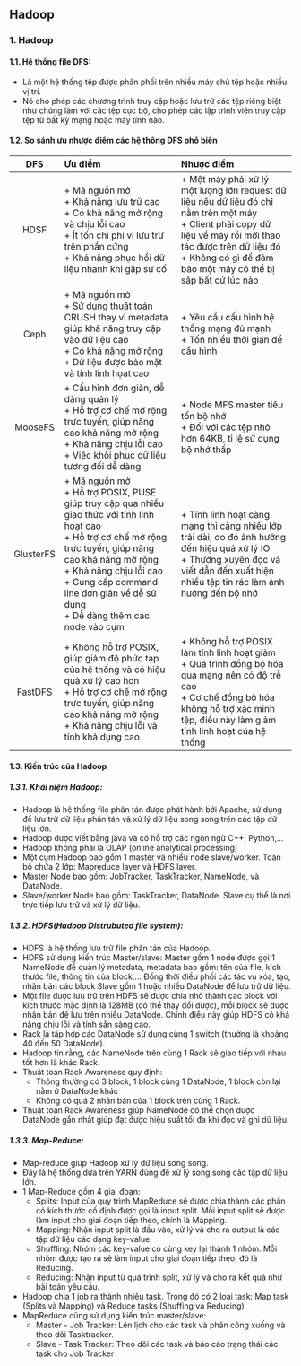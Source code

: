 ## Hadoop
### 1. Hadoop
#### 1.1. Hệ thống file DFS:
- Là một hệ thống tệp được phân phối trên nhiều máy chủ tệp hoặc nhiều vị trí.
- Nó cho phép các chương trình truy cập hoặc lưu trữ các tệp riêng biệt như chúng làm với các tệp cục bộ, cho phép các lập trình viên truy cập tệp từ bất kỳ mạng hoặc máy tính nào.
#### 1.2. So sánh ưu nhược điểm các hệ thống DFS phổ biến

|DFS|Ưu điểm|Nhược điểm|
|:--:|:--|:--|
|HDSF| + Mã nguồn mở <br> + Khả năng lưu trữ cao <br> + Có khả năng mở rộng và chịu lỗi cao <br> + Ít tốn chi phí vì lưu trữ trên phần cứng <br> + Khả năng phục hồi dữ liệu nhanh khi gặp sự cố | + Một máy phải xử lý một lượng lớn request dữ liệu nếu dữ liệu đó chỉ nằm trên một máy <br> + Client phải copy dữ liệu về máy rồi mới thao tác được trên dữ liệu đó <br> + Không có gì để đảm bảo một máy có thể bị sập bất cứ lúc nào|
|Ceph| + Mã nguồn mở <br> + Sử dụng thuật toán CRUSH thay vì metadata giúp khả năng truy cập vào dữ liệu cao <br> + Có khả năng mở rộng <br> + Dữ liệu được bảo mật và tính linh họat cao | + Yêu cầu cấu hình hệ thống mạng đủ mạnh <br> + Tốn nhiều thời gian để cấu hình <br>|
|MooseFS| + Cấu hình đơn giản, dễ dàng quản lý <br> + Hỗ trợ cơ chế mở rộng trực tuyến, giúp nâng cao khả năng mở rộng <br> + Khả năng chịu lỗi cao <br> + Việc khôi phục dữ liệu tương đối dễ dàng| + Node MFS master tiêu tốn bộ nhớ <br> + Đối với các tệp nhỏ hơn 64KB, tỉ lệ sử dụng bộ nhớ thấp |
|GlusterFS| + Mã nguồn mở <br> + Hỗ trợ POSIX, PUSE giúp truy cập qua nhiều giao thức với tính linh hoạt cao <br> + Hỗ trợ cơ chế mở rộng trực tuyến, giúp nâng cao khả năng mở rộng <br> + Khả năng chịu lỗi cao <br> + Cung cấp command line đơn giản về dễ sử dụng <br> + Dễ dàng thêm các node vào cụm| + Tính linh hoạt càng mạng thì càng nhiều lớp trải dài, do đó ảnh hưởng đến hiệu quả xử lý IO <br> + Thường xuyên đọc và viết dẫn đến xuất hiện nhiều tập tin rác làm ảnh hưởng đến bộ nhớ |
|FastDFS| + Không hỗ trợ POSIX, giúp giảm độ phức tạp của hệ thống và có hiệu quả xử lý cao hơn <br> + Hỗ trợ cơ chế mở rộng trực tuyến, giúp nâng cao khả năng mở rộng <br> + Khả năng chịu lỗi và tính khả dụng cao | + Không hỗ trợ POSIX làm tính linh hoạt giảm <br> + Quá trình đồng bộ hóa qua mạng nên có độ trễ cao <br> + Cơ chế đồng bộ hóa không hỗ trợ xác minh tệp, điều này làm giảm tính linh hoạt của hệ thống|
#### 1.3. Kiến trúc của Hadoop
##### 1.3.1. Khái niệm Hadoop:
- Hadoop là hệ thống file phân tán được phát hành bởi Apache, sử dụng để lưu trữ dữ liệu phân tán và xử lý dữ liệu song song trên các tập dữ liệu lớn.
- Hadoop được viết bằng java và có hỗ trợ các ngôn ngữ C++, Python,...
- Hadoop không phải là OLAP (online analytical processing)
- Một cụm Hadoop bao gồm 1 master và nhiều node slave/worker. Toàn bộ chứa 2 lớp: Mapreduce layer và HDFS layer. 
- Master Node bao gồm: JobTracker, TaskTracker, NameNode, và DataNode.
- Slave/worker Node bao gồm: TaskTracker, DataNode. Slave cụ thể là nơi trực tiếp lưu trữ và xử lý dữ liệu.
##### 1.3.2. HDFS(Hadoop Distrubuted file system):
- HDFS là hệ thống lưu trữ file phân tán của Hadoop.
- HDFS sử dụng kiến trúc Master/slave:
Master gồm 1 node được gọi 1 NameNode để quản lý metadata, metadata bao gồm: tên của file, kích thước file, thông tin của block,... Đồng thời điều phối các tác vụ xóa, tạo, nhân bản các block
Slave gồm 1 hoặc nhiều DataNode để lưu trữ dữ liệu.
- Một file được lưu trữ trên HDFS sẽ được chia nhỏ thành các block với kích thước mặc định là 128MB (có thể thay đổi được), mỗi block sẽ được nhân bản để lưu trên nhiều DataNode. Chính điều này giúp HDFS có khả năng chịu lỗi và tính sẵn sàng cao.
- Rack là tập hợp các DataNode sử dụng cùng 1 switch (thường là khoảng 40 đến 50 DataNode). 
- Hadoop tin rằng, các NameNode trên cùng 1 Rack sẽ giao tiếp với nhau tốt hơn là khác Rack.
- Thuật toán Rack Awareness quy định:
    * Thông thường có 3 block, 1 block cùng 1 DataNode, 1 block còn lại nằm ở DataNode khác 
    * Không có quá 2 nhân bản của 1 block trên cùng 1 Rack.
- Thuật toán Rack Awareness giúp NameNode có thể chọn dược DataNode gần nhất giúp đạt được hiệu suất tối đa khi đọc và ghi dữ liệu.
##### 1.3.3. Map-Reduce:
- Map-reduce giúp Hadoop xử lý dữ liệu song song.
- Đây là hệ thống dựa trên YARN dùng để xử lý song song các tập dữ liệu lớn.
- 1 Map-Reduce gồm 4 giai đoạn:
  - Splits: Input của quy trình MapReduce sẽ được chia thành các phần có kích thước cố định được gọi là input split. Mỗi input split sẽ được làm input cho giai đoạn tiếp theo, chính là Mapping.
  - Mapping: Nhận input split là đầu vào, xử lý và cho ra output là các tập dữ liệu các dạng key-value.
  - Shuffling: Nhóm các key-value có cùng key lại thành 1 nhóm. Mỗi nhóm được tạo ra sẽ làm input cho giai đoạn tiếp theo, đó là Reducing. 
  - Reducing: Nhận input từ quá trình split, xử lý và cho ra kết quả như bài toán yêu cầu.
- Hadoop chia 1 job ra thành nhiều task. Trong đó có 2 loại task: Map task (Splits và Mapping) và Reduce tasks (Shuffing và Reducing)
- MapReduce cũng sử dụng kiến trúc master/slave:
   - Master - Job Tracker: Lên lịch cho các task và phân công xuống và theo dõi Tasktracker.
   - Slave - Task Tracker: Theo dõi các task và báo cáo trạng thái các task cho Job Tracker





       
    
